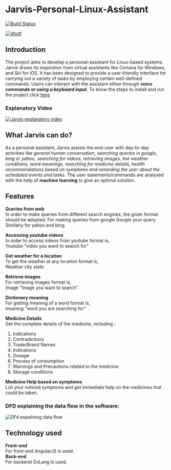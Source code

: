 # Jarvis-Personal-Linux-Assistant

[![Build Status](https://travis-ci.com/Harkishen-Singh/Jarvis-personal-assistant.svg?branch=master)](https://travis-ci.com/Harkishen-Singh/Jarvis-personal-assistant)

[![dfsdf](https://files.gitter.im/COSS-Jarvis/community/euO1/tumblr_nrqm32yH3W1r6xm5co1_1280.gif)](https://gitter.im/COSS-Jarvis/community)

## Introduction

The project aims to develop a personal-assistant for Linux-based systems. Jarvis draws its inspiration from virtual assistants like Cortana for Windows, and Siri for iOS. It has been designed to provide a user-friendly interface for carrying out a variety of tasks by employing certain well-defined commands. Users can interact with the assistant either through ***voice commands or using a keyboard input***.
To know the steps to install and run the project click [here](https://github.com/Harkishen-Singh/Jarvis-personal-assistant/blob/master/INSTALL.md)

### Explanatory Video
[![Jarvis explanatory video](https://files.gitter.im/Harkishen-Singh/QIzs/Screenshot-_38_.png)](https://youtu.be/jztI_iN82RY)

## What Jarvis can do?

As a personal assistant, Jarvis assists the end-user with day-to-day activities like *general human conversation, searching queries in google, bing or yahoo, searching for videos, retrieving images, live weather conditions, word meanings, searching for medicine details, health recommendations based on symptoms and reminding the user about the scheduled events and tasks*. The user statements/commands are analysed with the help of **machine learning** to give an optimal solution.

## Features 

**Queries from web**<br/>
In order to make queries from different search engines, the given format should be adopted.
For making queries from google
Google your query
Similarly for yahoo and bing.

**Accessing youtube videos**<br/>
In order to access videos from youtube format is,<br/>
Youtube “video you want to search for”

**Get weather for a location**<br/>
To get the weather at any location format is,<br/>
Weather city state

**Retrieve images**<br/>
For retrieving images format is,<br/>
Image “image you want to search”

**Dictionary meaning**<br/>
For getting meaning of a word format is,<br/>
meaning "word you are searching for"

**Medicine Details**<br/>
Get the complete details of the medicine, including :
1. Indications
2. Contradictions
3. Trade/Brand Names
4. Indications
5. Dosage
6. Process of consumption
7. Warnings and Precautions related to the medicine
8. Storage conditions

**Medicine Help based on symptoms**<br/>
List your noticed symptoms and get immediate help on the medicines that could be taken.

### DFD explaining the data flow in the software:<br>
![DFd expalining data flow](https://files.gitter.im/muskankhedia/inED/moqup-_1_.png)

## Technology used<br/>

**Front-end**<br/>
For front-end AngularJS is used.<br/>
**Back-end**<br/>
For backend GoLang is used.
